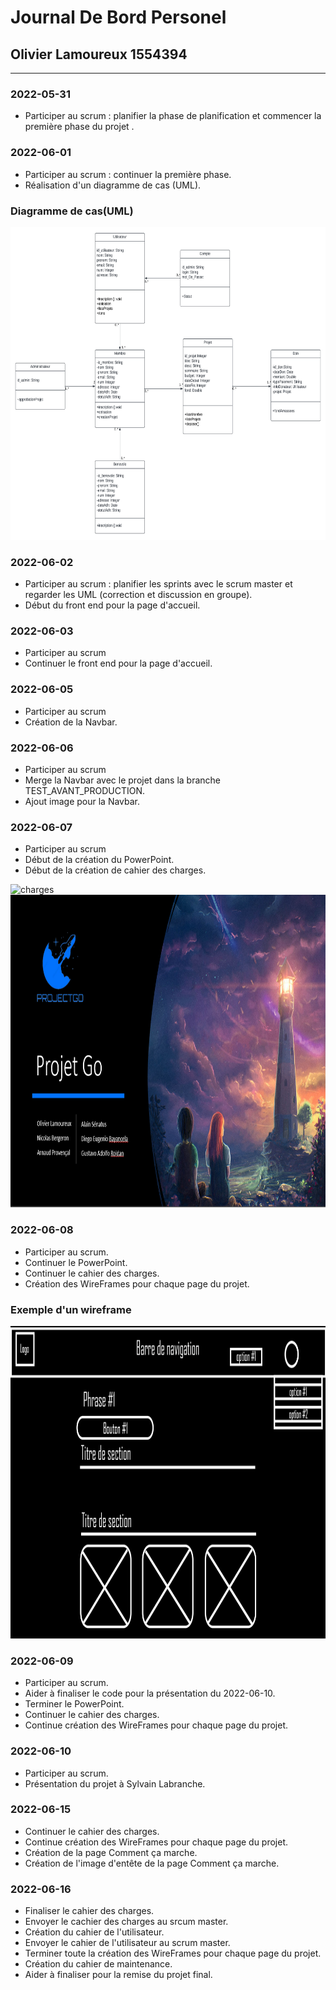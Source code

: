 # Journal De Bord Personel

## Olivier Lamoureux 1554394

***

### 2022-05-31
- Participer au scrum : planifier la phase de planification et commencer la première phase du projet .<br>

### 2022-06-01
- Participer au scrum : continuer la première phase.<br>
- Réalisation d'un diagramme de cas (UML).<br>

### Diagramme de cas(UML)
  <img src="Image\Uml_diagramme_de_cas_Olivier.png" width="900" height="500" alt="diagramme">

### 2022-06-02
- Participer au scrum : planifier les sprints avec le scrum master et regarder les UML (correction et discussion en groupe).<br>
- Début du front end pour la page d'accueil.<br>

### 2022-06-03
- Participer au scrum
- Continuer le front end pour la page d'accueil.<br> 

### 2022-06-05
- Participer au scrum
- Création de la Navbar.<br> 

### 2022-06-06
- Participer au scrum
- Merge la Navbar avec le projet dans la branche TEST_AVANT_PRODUCTION.<br> 
- Ajout image pour la Navbar.<br>

### 2022-06-07
- Participer au scrum
- Début de la création du PowerPoint.<br>
- Début de la création de cahier des charges.<br>

<img src="Image\PremierePage_Cahier_De_ChargesOfficiel.PNG" width="900" height="500" alt="charges">
<img src="Image\First_Page_Presentation.PNG" width="900" height="500" alt="presentation">

### 2022-06-08
- Participer au scrum.<br>
- Continuer le PowerPoint.<br>
- Continuer le cahier des charges.<br>
- Création des WireFrames pour chaque page du projet.<br> 

### Exemple d'un wireframe

<img src="Image\Wireframe_PagePrincipaleMembre.png" width="900" height="500" alt="wireframe">

### 2022-06-09
- Participer au scrum.<br>
- Aider à finaliser le code pour la présentation du 2022-06-10.<br>
- Terminer le PowerPoint.<br>
- Continuer le cahier des charges.<br>
- Continue création des WireFrames pour chaque page du projet.<br>

### 2022-06-10
- Participer au scrum.<br>
- Présentation du projet à Sylvain Labranche.<br>

### 2022-06-15
- Continuer le cahier des charges.<br>
- Continue création des WireFrames pour chaque page du projet.<br>
- Création de la page Comment ça marche.<br>
- Création de l'image d'entête de la page Comment ça marche.<br>

### 2022-06-16
- Finaliser le cahier des charges.<br>
- Envoyer le cachier des charges au srcum master.<br>
- Création du cahier de l'utilisateur.<br>
- Envoyer le cahier de l'utilisateur au scrum master.<br>
- Terminer toute la création des WireFrames pour chaque page du projet.<br>
- Création du cahier de maintenance.<br>
- Aider à finaliser pour la remise du projet final.<br>

